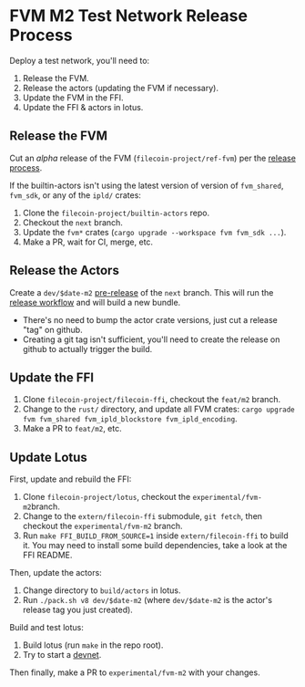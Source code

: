 # FVM M2 Test Network Release Process

Deploy a test network, you'll need to:

1. Release the FVM.
2. Release the actors (updating the FVM if necessary).
3. Update the FVM in the FFI.
4. Update the FFI & actors in lotus.

## Release the FVM

Cut an _alpha_ release of the FVM (`filecoin-project/ref-fvm`) per the [release process](https://github.com/filecoin-project/ref-fvm/blob/master/CONTRIBUTING.md#releasing).

If the builtin-actors isn't using the latest version of version of `fvm_shared`, `fvm_sdk`, or any of the `ipld/` crates:

1. Clone the `filecoin-project/builtin-actors` repo.
2. Checkout the `next` branch.
3. Update the `fvm*` crates (`cargo upgrade --workspace fvm fvm_sdk ...`).
4. Make a PR, wait for CI, merge, etc.

## Release the Actors

Create a `dev/$date-m2` [pre-release][releases] of the  `next` branch. This will run the [release workflow][release-workflow] and will build a new bundle.

- There's no need to bump the actor crate versions, just cut a release "tag" on github.
- Creating a git tag isn't sufficient, you'll need to create the release on github to actually trigger the build.

## Update the FFI

1. Clone `filecoin-project/filecoin-ffi`, checkout the `feat/m2` branch.
2. Change to the `rust/` directory, and update all FVM crates: `cargo upgrade fvm fvm_shared fvm_ipld_blockstore fvm_ipld_encoding`.
7. Make a PR to `feat/m2`, etc.

## Update Lotus

First, update and rebuild the FFI:

1. Clone `filecoin-project/lotus`, checkout the `experimental/fvm-m2`branch.
2. Change to the `extern/filecoin-ffi` submodule, `git fetch`, then checkout the `experimental/fvm-m2` branch.
3. Run `make FFI_BUILD_FROM_SOURCE=1` inside `extern/filecoin-ffi` to build it. You may need to install some build dependencies, take a look at the FFI README.

Then, update the actors:

1. Change directory to `build/actors` in lotus.
2. Run `./pack.sh v8 dev/$date-m2` (where `dev/$date-m2` is the actor's release tag you just created).

Build and test lotus:

1. Build lotus (run `make` in the repo root).
2. Try to start a [devnet](https://lotus.filecoin.io/lotus/developers/local-network/).

Then finally, make a PR to `experimental/fvm-m2` with your changes.

[release-workflow]: https://github.com/filecoin-project/builtin-actors/actions/workflows/release.yml
[releases]: https://github.com/filecoin-project/builtin-actors/releases
